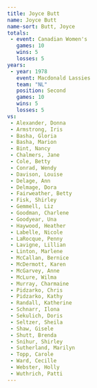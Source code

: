 ```yaml
---
title: Joyce Butt
name: Joyce Butt
name-sort: Butt, Joyce
totals:
 - event: Canadian Women's
   games: 10
   wins: 5
   losses: 5
years:
 - year: 1978
   event: Macdonald Lassies
   team: "NL"
   position: Second
   games: 10
   wins: 5
   losses: 5
vs:
 - Alexander, Donna
 - Armstrong, Iris
 - Basha, Gloria
 - Basha, Marion
 - Bint, Nancy
 - Chalmers, Jane
 - Cole, Betty
 - Conrad, Wendy
 - Davison, Louise
 - Delage, Ann
 - Delmage, Dora
 - Fairweather, Betty
 - Fisk, Shirley
 - Gemmell, Liz
 - Goodman, Charlene
 - Goodyear, Una
 - Haywood, Heather
 - Labelle, Nicole
 - LaRocque, Penny
 - Lavigne, Lillian
 - Linton, Marlene
 - McCallan, Bernice
 - McDermott, Karen
 - McGarvey, Anne
 - McLure, Wilma
 - Murray, Charmaine
 - Pidzarko, Chris
 - Pidzarko, Kathy
 - Randall, Katherine
 - Schnarr, Ilona
 - Sekulich, Doris
 - Seltzer, Sheila
 - Shaw, Gisele
 - Shutt, Brenda
 - Snihur, Shirley
 - Sutherland, Marilyn
 - Topp, Carole
 - Ward, Cecille
 - Webster, Holly
 - Wuthrich, Patti
---
```

